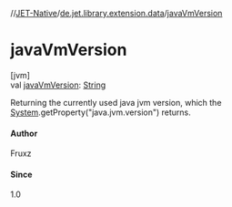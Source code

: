 //[JET-Native](../../index.md)/[de.jet.library.extension.data](index.md)/[javaVmVersion](java-vm-version.md)

# javaVmVersion

[jvm]\
val [javaVmVersion](java-vm-version.md): [String](https://kotlinlang.org/api/latest/jvm/stdlib/kotlin/-string/index.html)

Returning the currently used java jvm version, which the [System](https://docs.oracle.com/javase/8/docs/api/java/lang/System.html).getProperty("java.jvm.version") returns.

#### Author

Fruxz

#### Since

1.0
